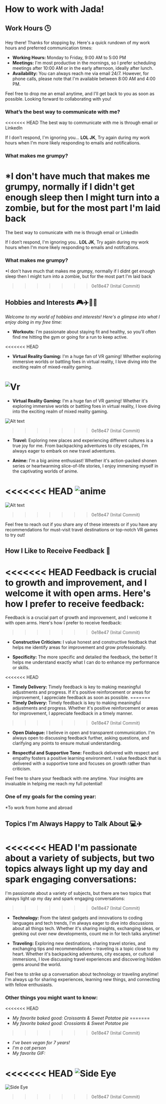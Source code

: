 
# How to work with Jada!


## Work Hours 🕒

Hey there! Thanks for stopping by. Here's a quick rundown of my work hours and preferred communication times:

- **Working Hours:** Monday to Friday, 9:00 AM to 5:00 PM
- **Meetings:** I'm most productive in the mornings, so I prefer scheduling meetings after 10:00 AM or in the early afternoon, ideally after lunch.
- **Availability:** You can always reach me via email 24/7. However, for phone calls, please note that I'm available between 8:00 AM and 4:00 PM.

Feel free to drop me an email anytime, and I'll get back to you as soon as possible. Looking forward to collaborating with you!


### What’s the best way to communicate with me?
<<<<<<< HEAD
The best way to communicate with me is through email or LinkedIn

If I don’t respond, I'm ignoring you... **LOL JK**, Try again during my work hours when I'm more likely responding to emails and notifications. 


### What makes me grumpy? 
*I don't have much that makes me grumpy, normally if I didn't get enough sleep then I might turn into a zombie, but for the most part I'm laid back
=======
The best way to comunicate with me is through email or LinkedIn

If I don’t respond, I'm ignoring you.. **LOL JK**, Try again during my work hours when I'm more likely responding to emails and notifcations. 


### What makes me grumpy? 
*I don't have much that makes me grumpy, normally if I didnt get enough sleep then I might turn into a zombie, but for the most part I'm laid back
>>>>>>> 0e18e47 (Inital Commit)
	
## Hobbies and Interests 🎮✈️🏋️‍♂️

*Welcome to my world of hobbies and interests! Here's a glimpse into what I enjoy doing in my free time:*

- **Workouts:** I'm passionate about staying fit and healthy, so you'll often find me hitting the gym or going for a run to keep active.

<<<<<<< HEAD
- **Virtual Reality Gaming:** I'm a huge fan of VR gaming! Whether exploring immersive worlds or battling foes in virtual reality, I love diving into the exciting realm of mixed-reality gaming.

![Vr](https://www.technology-innovators.com/wp-content/uploads/2023/05/Virtual-Reality-Gaming-The-Evolution-of-Immersive-Entertainment-min.jpg)
=======
- **Virtual Reality Gaming:** I'm a huge fan of VR gaming! Whether it's exploring immersive worlds or battling foes in virtual reality, I love diving into the exciting realm of mixed reality gaming.

![Alt text](image-3.png)
>>>>>>> 0e18e47 (Inital Commit)

- **Travel:** Exploring new places and experiencing different cultures is a true joy for me. From backpacking adventures to city escapes, I'm always eager to embark on new travel adventures.


- **Anime:** I'm a big anime enthusiast! Whether it's action-packed shonen series or heartwarming slice-of-life stories, I enjoy immersing myself in the captivating worlds of anime.

<<<<<<< HEAD
![anime](https://images-wixmp-ed30a86b8c4ca887773594c2.wixmp.com/f/6cc57686-5c3b-4158-b341-1ca16d48c82d/dcj8ncn-c33edf0f-eb4d-41e7-b291-276d5b047e52.jpg/v1/fill/w_1024,h_576,q_75,strp/anime_character_collage_by_diamondj3474_dcj8ncn-fullview.jpg?token=eyJ0eXAiOiJKV1QiLCJhbGciOiJIUzI1NiJ9.eyJzdWIiOiJ1cm46YXBwOjdlMGQxODg5ODIyNjQzNzNhNWYwZDQxNWVhMGQyNmUwIiwiaXNzIjoidXJuOmFwcDo3ZTBkMTg4OTgyMjY0MzczYTVmMGQ0MTVlYTBkMjZlMCIsIm9iaiI6W1t7ImhlaWdodCI6Ijw9NTc2IiwicGF0aCI6IlwvZlwvNmNjNTc2ODYtNWMzYi00MTU4LWIzNDEtMWNhMTZkNDhjODJkXC9kY2o4bmNuLWMzM2VkZjBmLWViNGQtNDFlNy1iMjkxLTI3NmQ1YjA0N2U1Mi5qcGciLCJ3aWR0aCI6Ijw9MTAyNCJ9XV0sImF1ZCI6WyJ1cm46c2VydmljZTppbWFnZS5vcGVyYXRpb25zIl19.2IO4ZLwR5faiZZ0U7OCB_WHmLmVh2kcObgHCv4275uE)
=======
![Alt text](image-5.png)
>>>>>>> 0e18e47 (Inital Commit)

Feel free to reach out if you share any of these interests or if you have any recommendations for must-visit travel destinations or top-notch VR games to try out!

## How I Like to Receive Feedback 📝

<<<<<<< HEAD
Feedback is crucial to growth and improvement, and I welcome it with open arms. Here's how I prefer to receive feedback:
=======
Feedback is a crucial part of growth and improvement, and I welcome it with open arms. Here's how I prefer to receive feedback:
>>>>>>> 0e18e47 (Inital Commit)

- **Constructive Criticism:** I value honest and constructive feedback that helps me identify areas for improvement and grow professionally.

- **Specificity:** The more specific and detailed the feedback, the better! It helps me understand exactly what I can do to enhance my performance or skills.

<<<<<<< HEAD
- **Timely Delivery:** Timely feedback is key to making meaningful adjustments and progress. If it's positive reinforcement or areas for improvement, I appreciate feedback as soon as possible.
=======
- **Timely Delivery:** Timely feedback is key to making meaningful adjustments and progress. Whether it's positive reinforcement or areas for improvement, I appreciate feedback in a timely manner.
>>>>>>> 0e18e47 (Inital Commit)

- **Open Dialogue:** I believe in open and transparent communication. I'm always open to discussing feedback further, asking questions, and clarifying any points to ensure mutual understanding.

- **Respectful and Supportive Tone:** Feedback delivered with respect and empathy fosters a positive learning environment. I value feedback that is delivered with a supportive tone and focuses on growth rather than criticism.

Feel free to share your feedback with me anytime. Your insights are invaluable in helping me reach my full potential!


### One of my goals for the coming year:
*To work from home and abroad

## Topics I'm Always Happy to Talk About 💻✈️

<<<<<<< HEAD
I'm passionate about a variety of subjects, but two topics always light up my day and spark engaging conversations:
=======
I'm passionate about a variety of subjects, but there are two topics that always light up my day and spark engaging conversations:
>>>>>>> 0e18e47 (Inital Commit)

- **Technology:** From the latest gadgets and innovations to coding languages and tech trends, I'm always eager to dive into discussions about all things tech. Whether it's sharing insights, exchanging ideas, or geeking out over new developments, count me in for tech talks anytime!

- **Traveling:** Exploring new destinations, sharing travel stories, and exchanging tips and recommendations – traveling is a topic close to my heart. Whether it's backpacking adventures, city escapes, or cultural immersions, I love discussing travel experiences and discovering hidden gems around the world.

Feel free to strike up a conversation about technology or traveling anytime! I'm always up for sharing experiences, learning new things, and connecting with fellow enthusiasts.


### Other things you might want to know:

<<<<<<< HEAD
- *My favorite baked good: Croissants & Sweet Potatoe pie*
=======
- *My favorite baked good: Crossiants & Sweet Potatoe pie*
>>>>>>> 0e18e47 (Inital Commit)
- *I've been vegan for 7 years!*
- *I'm a cat person*
- *My favorite GIF:*

<<<<<<< HEAD
![Side Eye](https://c.tenor.com/MUxPw8oToMAAAAAC/tenor.gif)
=======
![Side Eye](https://c.tenor.com/MUxPw8oToMAAAAAC/tenor.gif)
>>>>>>> 0e18e47 (Inital Commit)
